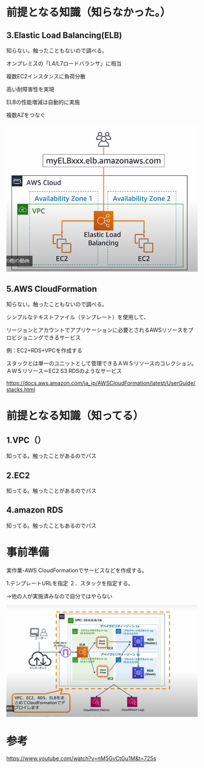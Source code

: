 
# 前提となる知識（知らなかった。）

## 3.Elastic Load Balancing(ELB)

知らない。触ったこともないので調べる。

オンプレミスの「L4/L7ロードバランサ」に相当

複数EC2インスタンスに負荷分散

高い耐障害性を実現

ELBの性能増減は自動的に実施

複数AZをつなぐ

![Alt text](image.png)



## 5.AWS CloudFormation
知らない。触ったこともないので調べる。

シンプルなテキストファイル（テンプレート）を使用して、

リージョンとアカウントでアプリケーションに必要とされるAWSリソースをプロビジョニングできるサービス

例：EC2+RDS+VPCを作成する

スタックとは単一のユニットとして管理できるＡＷＳリソースのコレクション。
ＡＷＳリソース＝EC2 S3 RDSのようなサービス

https://docs.aws.amazon.com/ja_jp/AWSCloudFormation/latest/UserGuide/stacks.html


# 前提となる知識（知ってる）

## 1.VPC（）

知ってる。触ったことがあるのでパス

## 2.EC2

知ってる。触ったことがあるのでパス




## 4.amazon RDS
知ってる。触ったこともあるのでパス




# 事前準備

実作業-AWS CloudFormationでサービスなどを作成する。

1.テンプレートURLを指定
２．スタックを指定する。

→他の人が実施済みなので自分ではやらない

![Alt text](image-1.png)



# 参考

https://www.youtube.com/watch?v=nM5GvCtGu1M&t=725s

